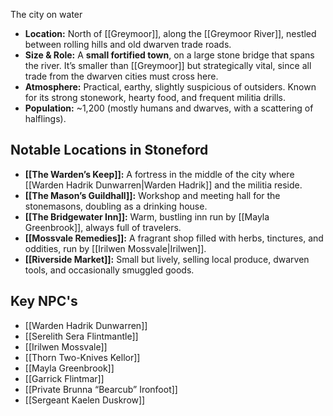 The city on water
- **Location:** North of [[Greymoor]], along the [[Greymoor River]], nestled between rolling hills and old dwarven trade roads.
- **Size & Role:** A **small fortified town**, on a large stone bridge that spans the river. It’s smaller than [[Greymoor]] but strategically vital, since all trade from the dwarven cities must cross here.
- **Atmosphere:** Practical, earthy, slightly suspicious of outsiders. Known for its strong stonework, hearty food, and frequent militia drills.
- **Population:** ~1,200 (mostly humans and dwarves, with a scattering of halflings).

## Notable Locations in Stoneford

- **[[The Warden’s Keep]]:** A fortress in the middle of the city where [[Warden Hadrik Dunwarren|Warden Hadrik]] and the militia reside.
- **[[The Mason’s Guildhall]]:** Workshop and meeting hall for the stonemasons, doubling as a drinking house.
- **[[The Bridgewater Inn]]:** Warm, bustling inn run by [[Mayla Greenbrook]], always full of travelers.
- **[[Mossvale Remedies]]:** A fragrant shop filled with herbs, tinctures, and oddities, run by [[Irilwen Mossvale|Irilwen]].
- **[[Riverside Market]]:** Small but lively, selling local produce, dwarven tools, and occasionally smuggled goods.
## Key NPC's
- [[Warden Hadrik Dunwarren]]
- [[Serelith Sera Flintmantle]]
- [[Irilwen Mossvale]]
- [[Thorn Two-Knives Kellor]]
- [[Mayla Greenbrook]]
- [[Garrick Flintmar]]
- [[Private Brunna “Bearcub” Ironfoot]]
- [[Sergeant Kaelen Duskrow]]

